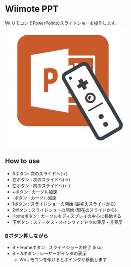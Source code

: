 # Wiimote PPT
WiiリモコンでPowerPointのスライドショーを操作します。
![Wiimote PPT Icon](https://raw.githubusercontent.com/oyakodon/Wiimote/master/Wiimote_PPT/Images/wiimote_ppt.png)

## How to use
- Aボタン: 次のスライドへ(→)
- 右ボタン : 次のスライドへ(→)
- 左ボタン : 前のスライドへ(←)
- +ボタン : カーソル加速
- -ボタン : カーソル減速
- 1ボタン : スライドショーの開始 (最初のスライドから)
- 2ボタン : スライドショーの開始 (現在のスライドから)
- Homeボタン : カーソルをディスプレイの中心に移動する
- 下ボタン : ステータス・メインウィンドウの表示・非表示
  
### Bボタン押しながら
- B + Homeボタン : スライドショーの終了 (Esc)
- B + Aボタン : レーザーポインタの表示
	- Wiiリモコンを傾けるとポインタが移動します
